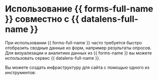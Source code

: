 # Использование {{ forms-full-name }} совместно с {{ datalens-full-name }}

При использовании {{ forms-full-name }} часто требуется быстро отобразить сводные данные из форм, например результаты опросов. Для визуализации и аналитики данных из {{ forms-name }} вы можете использовать сервис {{ datalens-full-name }}.

Вы можете создать инфраструктуру для сайта с помощью одного из инструментов:
